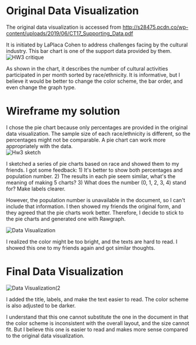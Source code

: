 # Original Data Visualization
The original data visualization is accessed from http://s28475.pcdn.co/wp-content/uploads/2019/06/CT17_Supporting_Data.pdf  

It is initiated by LaPlaca Cohen to address challenges facing by the cultural industry. This bar chart is one of the support data provided by them.  
![HW3 critique](https://user-images.githubusercontent.com/60080058/73620567-94495680-4600-11ea-8475-558d3cc82b8a.JPG)  

As shown in the chart, it describes the number of cultural activities participated in per month sorted by race/ethnicity. It is informative, but I believe it would be better to change the color scheme, the bar order, and even change the graph type.  

# Wireframe my solution
I chose the pie chart because only percentages are provided in the original data visualization. The sample size of each race/ethnicity is different, so the percentages might not be comparable. A pie chart can work more appropriately with the data.  
![Hw3 sketch](https://user-images.githubusercontent.com/60080058/73621412-f788b800-4603-11ea-93f1-e1a9c535ea79.jpg)  

I sketched a series of pie charts based on race and showed them to my friends. I got some feedback: 1) It's better to show both percentages and population number.  2) The results in each pie seem similar, what's the meaning of making 5 charts? 3) What does the number (0, 1, 2, 3, 4) stand for? Make labels clearer.  

However, the population number is unavailable in the document, so I can't include that information. I then showed my friends the original form, and they agreed that the pie charts work better. Therefore, I decide to stick to the pie charts and generated one with Rawgraph.   

![Data Visualization](https://user-images.githubusercontent.com/60080058/73620579-9f03eb80-4600-11ea-98ab-b8e7176085c7.png)  

I realized the color might be too bright, and the texts are hard to read. I showed this one to my friends again and got similar thoughts.  

# Final Data Visualization
![Data Visualization(2](https://user-images.githubusercontent.com/60080058/73622035-43d4f780-4606-11ea-91e9-b46cadae7b31.png)  

I added the title, labels, and make the text easier to read. The color scheme is also adjusted to be darker.  

I understand that this one cannot substitute the one in the document in that the color scheme is inconsistent with the overall layout, and the size cannot fit. But I believe this one is easier to read and makes more sense compared to the original data visualization.
